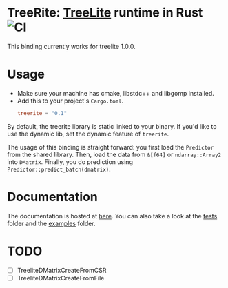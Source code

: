 # TreeRite: [TreeLite](https://github.com/dmlc/treelite) runtime in Rust ![CI](https://github.com/dovahcrow/treerite/workflows/CI/badge.svg)

This binding currently works for treelite 1.0.0.

# Usage

* Make sure your machine has cmake, libstdc++ and libgomp installed.
* Add this to your project's `Cargo.toml`.
  ```toml
  treerite = "0.1"
  ```

By default, the treerite library is static linked to your binary. If you'd like to use the dynamic lib,
set the dynamic feature of `treerite`.

The usage of this binding is straight forward: you first load the `Predictor` from the shared library.
Then, load the data from `&[f64]` or `ndarray::Array2` into `DMatrix`. Finally, you do prediction using
`Predictor::predict_batch(dmatrix)`.

# Documentation

The documentation is hosted at [here](http://dovahcrow.github.io/treerite/treerite/). 
You can also take a look at the [tests](https://github.com/dovahcrow/treerite/tests) folder and the [examples](https://github.com/dovahcrow/treerite/examples) folder.

# TODO

- [ ] TreeliteDMatrixCreateFromCSR
- [ ] TreeliteDMatrixCreateFromFile
